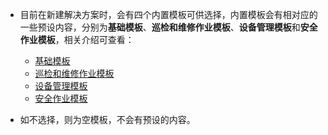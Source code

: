 * 目前在新建解决方案时，会有四个内置模板可供选择，内置模板会有相对应的一些预设内容，分别为**基础模板**、**巡检和维修作业模板**、**设备管理模板**和**安全作业模板**，相关介绍可查看：
  + [基础模板](./模板/基础模板.md)
  + [巡检和维修作业模板](巡检和维修作业模板)
  + [设备管理模板](.)
  + [安全作业模板](http://userguide.idongmobility.cn/#/系统配置手册/模板详细说明/安全作业模板)

* 如不选择，则为空模板，不会有预设的内容。